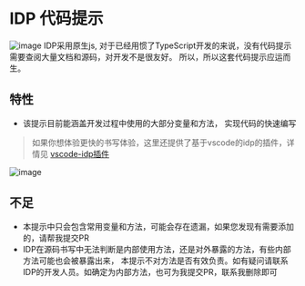 # IDP 代码提示

![image](https://raw.githubusercontent.com/popingblink/idp-npm/master/idp.logo.jpg)
IDP采用原生js, 对于已经用惯了TypeScript开发的来说，没有代码提示需要查阅大量文档和源码，对开发不是很友好。
所以，所以这套代码提示应运而生。
## 特性

- 该提示目前能涵盖开发过程中使用的大部分变量和方法， 实现代码的快速编写

> 如果你想体验更快的书写体验，这里还提供了基于vscode的idp的插件，详情见 [vscode-idp插件](http://baidu.com)

![image](https://raw.githubusercontent.com/popingblink/idp-npm/master/idp.snippet.gif)
## 不足
- 本提示中只会包含常用变量和方法，可能会存在遗漏，如果您发现有需要添加的，请帮我提交PR
- IDP在源码书写中无法判断是内部使用方法，还是对外暴露的方法，有些内部方法可能也会被暴露出来，
    本提示不对方法是否有效负责。如有疑问请联系IDP的开发人员。如确定为内部方法，也可为我提交PR，联系我删除即可


